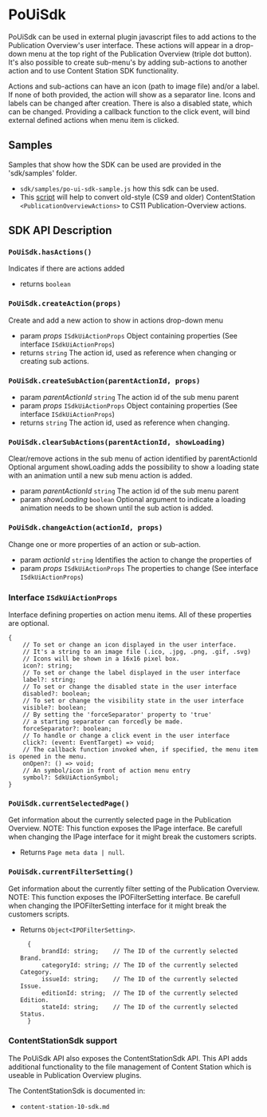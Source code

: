 # PoUiSdk

PoUiSdk can be used in external plugin javascript files to add actions to the Publication Overview's user interface.
These actions will appear in a drop-down menu at the top right of the Publication Overview (triple dot button).
It's also possible to create sub-menu's by adding sub-actions to another action and to use Content Station SDK functionality.

Actions and sub-actions can have an icon (path to image file) and/or a label. If none of both provided,
the action will show as a separator line. Icons and labels can be changed after creation.
There is also a disabled state, which can be changed. Providing a callback function to the click event,
will bind external defined actions when menu item is clicked.

## Samples

Samples that show how the SDK can be used are provided in the 'sdk/samples' folder.

-   `sdk/samples/po-ui-sdk-sample.js` how this sdk can be used.
-   This [script](https://github.com/WoodWing/CSHTML-PublicationOverviewMenuActions) will help to convert old-style (CS9 and older) ContentStation `<PublicationOverviewActions>` to CS11 Publication-Overview actions.

## SDK API Description

### `PoUiSdk.hasActions()`

Indicates if there are actions added

-   returns `boolean`

### `PoUiSdk.createAction(props)`

Create and add a new action to show in actions drop-down menu

-   param _props_ `ISdkUiActionProps` Object containing properties (See interface `ISdkUiActionProps`)
-   returns `string` The action id, used as reference when changing or creating sub actions.

### `PoUiSdk.createSubAction(parentActionId, props)`

-   param _parentActionId_ `string` The action id of the sub menu parent
-   param _props_ `ISdkUiActionProps` Object containing properties (See interface `ISdkUiActionProps`)
-   returns `string` The action id, used as reference when changing.

### `PoUiSdk.clearSubActions(parentActionId, showLoading)`

Clear/remove actions in the sub menu of action identified by parentActionId
Optional argument showLoading adds the possibility to show a loading state with an animation until
a new sub menu action is added.

-   param _parentActionId_ `string` The action id of the sub menu parent
-   param _showLoading_ `boolean` Optional argument to indicate a loading animation needs to be shown until the sub action is added.

### `PoUiSdk.changeAction(actionId, props)`

Change one or more properties of an action or sub-action.

-   param _actionId_ `string` Identifies the action to change the properties of
-   param _props_ `ISdkUiActionProps` The properties to change (See interface `ISdkUiActionProps`)

### Interface `ISdkUiActionProps`

Interface defining properties on action menu items. All of these properties are optional.

    {
        // To set or change an icon displayed in the user interface.
        // It's a string to an image file (.ico, .jpg, .png, .gif, .svg)
        // Icons will be shown in a 16x16 pixel box.
        icon?: string;
        // To set or change the label displayed in the user interface
        label?: string;
        // To set or change the disabled state in the user interface
        disabled?: boolean;
        // To set or change the visibility state in the user interface
        visible?: boolean;
        // By setting the 'forceSeparator' property to 'true'
        // a starting separator can forcedly be made.
        forceSeparator?: boolean;
        // To handle or change a click event in the user interface
        click?: (event: EventTarget) => void;
        // The callback function invoked when, if specified, the menu item is opened in the menu.
        onOpen?: () => void;
        // An symbol/icon in front of action menu entry
        symbol?: SdkUiActionSymbol;
    }

### `PoUiSdk.currentSelectedPage()`

Get information about the currently selected page in the Publication Overview.
NOTE: This function exposes the IPage interface. Be carefull when changing the IPage interface for it might break the customers scripts.

-   Returns `Page meta data | null`.

### `PoUiSdk.currentFilterSetting()`

Get information about the currently filter setting of the Publication Overview.
NOTE: This function exposes the IPOFilterSetting interface. Be carefull when changing the IPOFilterSetting interface for it might break the customers scripts.

-   Returns `Object<IPOFilterSetting>`.

          {
              brandId: string;    // The ID of the currently selected Brand.
              categoryId: string; // The ID of the currently selected Category.
              issueId: string;    // The ID of the currently selected Issue.
              editionId: string;  // The ID of the currently selected Edition.
              stateId: string;    // The ID of the currently selected Status.
          }

### ContentStationSdk support

The PoUiSdk API also exposes the ContentStationSdk API. This API adds additional functionality to the file management of Content Station which is useable in Publication Overview plugins.

The ContentStationSdk is documented in:

-   `content-station-10-sdk.md`

